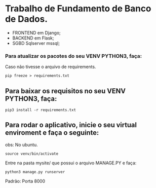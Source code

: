 # Trabalho de Fundamento de Banco de Dados.
- FRONTEND em Django;
- BACKEND em Flask;
- SGBD Sqlserver mssql;

### Para atualizar os pacotes do seu VENV PYTHON3, faça:

Caso não tivesse o arquivo de requirements.

`pip freeze > requirements.txt`

## Para baixar os requisitos no seu VENV PYTHON3, faça:
`pip3 install -r requirements.txt `

## Para rodar o aplicativo, inicie o seu virtual enviroment e faça o seguinte:
obs: No ubuntu.

`source venv/bin/activate`

Entre na pasta mysite/ que possui o arquivo MANAGE.PY e faça:

`python3 manage.py runserver`

Padrão: Porta 8000
